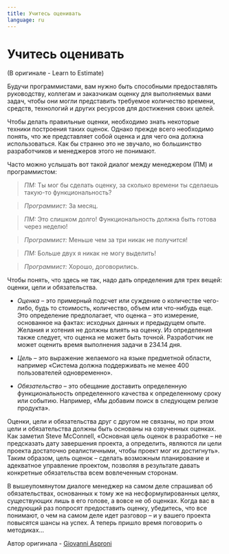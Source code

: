 ```yaml
---
title: Учитесь оценивать
language: ru
---
```


# Учитесь оценивать
(В оригинале - Learn to Estimate)

Будучи программистами, вам нужно быть способными предоставлять руководству, коллегам и заказчикам оценку для выполняемых вами задач, чтобы они могли представить требуемое количество времени, средств, технологий и других ресурсов для достижения своих целей.

Чтобы делать правильные оценки, необходимо знать некоторые техники построения таких оценок. Однако прежде всего необходимо понять, что же представляет собой оценка и для чего она должна использоваться. Как бы странно это не звучало, но большинство разработчиков и менеджеров этого не понимают.

Часто можно услышать вот такой диалог между менеджером (ПМ) и программистом:

> *ПМ:* Ты мог бы сделать оценку, за сколько времени ты сделаешь такую-то функциональность?

> *Программист:* За месяц.

> *ПМ:* Это слишком долго! Функциональность должна быть готова через неделю!

> *Программист:* Меньше чем за три никак не получится!

> *ПМ:* Больше двух я никак не могу выделить!

> *Программист:* Хорошо, договорились.

Чтобы понять, что здесь не так, надо дать определения для трех вещей: оценки, цели и обязательства.

- *Оценка* – это примерный подсчет или суждение о количестве чего-либо, будь то стоимость, количество, объем или что-нибудь еще. Это определение предполагает, что оценка – это измерение, основанное на фактах: исходных данных и предыдущем опыте. Желания и хотения не должны влиять на оценку. Из определения также следует, что оценка не может быть точной. Разработчик не может оценить время выполнения задачи в 234.14 дня.

- *Цель* – это выражение желаемого на языке предметной области, например «Система должна поддерживать не менее 400 пользователей одновременно».

- *Обязательство* – это обещание доставить определенную функциональность определенного качества к определенному сроку или событию. Например, «Мы добавим поиск в следующем релизе продукта».

Оценки, цели и обязательства друг с другом не связаны, но при этом цели и обязательства должны быть основаны на озвученных оценках. Как заметил Steve McConnell, «Основная цель оценок в разработке – не предсказать дату завершения проекта, а определить, являются ли цели проекта достаточно реалистичными, чтобы проект мог их достигнуть». Таким образом, цель оценок – сделать возможным планирование и адекватное управление проектом, позволяя в результате давать конкретные обязательства всем вовлеченным сторонам.

В вышеупомянутом диалоге менеджер на самом деле спрашивал об обязательствах, основанных к тому же на несформулированных целях, существующих лишь в его голове, а вовсе не об оценках. Когда вас в следующий раз попросят предоставить оценку, убедитесь, что все понимают, о чем на самом деле идет разговор – и у вашего проекта повысятся шансы на успех. А теперь пришло время поговорить о методиках…

Автор оригинала - [Giovanni Asproni](http://programmer.97things.oreilly.com/wiki/index.php/Giovanni_Asproni)